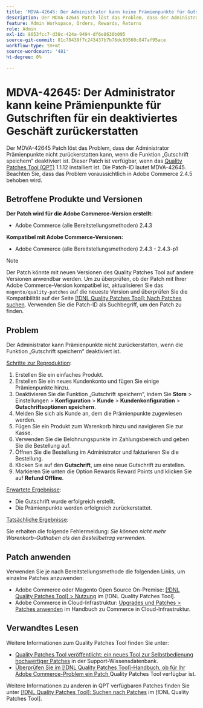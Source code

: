 ```yaml
---
title: 'MDVA-42645: Der Administrator kann keine Prämienpunkte für Gutschriften für ein deaktiviertes Geschäft zurückerstatten'
description: Der MDVA-42645 Patch löst das Problem, dass der Administrator Prämienpunkte nicht zurückerstatten kann, wenn die Funktion „Gutschrift speichern“ deaktiviert ist. Dieser Patch ist verfügbar, wenn das [Quality Patches Tool (QPT)](https://experienceleague.adobe.com/de/docs/commerce-knowledge-base/kb/announcements/commerce-announcements/magento-quality-patches-released-new-tool-to-self-serve-quality-patches) 1.1.12 installiert ist. Die Patch-ID lautet MDVA-42645. Beachten Sie, dass das Problem voraussichtlich in Adobe Commerce 2.4.5 behoben wird.
feature: Admin Workspace, Orders, Rewards, Returns
role: Admin
exl-id: 8053fcc7-d30c-424a-9494-df6e8630b095
source-git-commit: 81c78439f7c243437b7b76dc80560c847af95ace
workflow-type: tm+mt
source-wordcount: '481'
ht-degree: 0%

---
```


# MDVA-42645: Der Administrator kann keine Prämienpunkte für Gutschriften für ein deaktiviertes Geschäft zurückerstatten

Der MDVA-42645 Patch löst das Problem, dass der Administrator Prämienpunkte nicht zurückerstatten kann, wenn die Funktion „Gutschrift speichern“ deaktiviert ist. Dieser Patch ist verfügbar, wenn das [Quality Patches Tool (QPT)](https://experienceleague.adobe.com/de/docs/commerce-knowledge-base/kb/announcements/commerce-announcements/magento-quality-patches-released-new-tool-to-self-serve-quality-patches) 1.1.12 installiert ist. Die Patch-ID lautet MDVA-42645. Beachten Sie, dass das Problem voraussichtlich in Adobe Commerce 2.4.5 behoben wird.

## Betroffene Produkte und Versionen

**Der Patch wird für die Adobe Commerce-Version erstellt:**

* Adobe Commerce (alle Bereitstellungsmethoden) 2.4.3

**Kompatibel mit Adobe Commerce-Versionen:**

* Adobe Commerce (alle Bereitstellungsmethoden) 2.4.3 - 2.4.3-p1

>[!NOTE]
>
>Der Patch könnte mit neuen Versionen des Quality Patches Tool auf andere Versionen anwendbar werden. Um zu überprüfen, ob der Patch mit Ihrer Adobe Commerce-Version kompatibel ist, aktualisieren Sie das `magento/quality-patches` auf die neueste Version und überprüfen Sie die Kompatibilität auf der Seite [[!DNL Quality Patches Tool]: Nach Patches suchen](https://experienceleague.adobe.com/de/docs/commerce-knowledge-base/kb/announcements/commerce-announcements/magento-quality-patches-released-new-tool-to-self-serve-quality-patches). Verwenden Sie die Patch-ID als Suchbegriff, um den Patch zu finden.

## Problem

Der Administrator kann Prämienpunkte nicht zurückerstatten, wenn die Funktion „Gutschrift speichern“ deaktiviert ist.

<u>Schritte zur Reproduktion</u>:

1. Erstellen Sie ein einfaches Produkt.
1. Erstellen Sie ein neues Kundenkonto und fügen Sie einige Prämienpunkte hinzu.
1. Deaktivieren Sie die Funktion „Gutschrift speichern“, indem Sie **Store** > Einstellungen > **Konfiguration** > **Kunde** > **Kundenkonfiguration** > **Gutschriftsoptionen speichern**.
1. Melden Sie sich als Kunde an, dem die Prämienpunkte zugewiesen werden.
1. Fügen Sie ein Produkt zum Warenkorb hinzu und navigieren Sie zur Kasse.
1. Verwenden Sie die Belohnungspunkte im Zahlungsbereich und geben Sie die Bestellung auf.
1. Öffnen Sie die Bestellung im Administrator und fakturieren Sie die Bestellung.
1. Klicken Sie auf den **Gutschrift**, um eine neue Gutschrift zu erstellen.
1. Markieren Sie unten die Option Rewards Reward Points und klicken Sie auf **Refund Offline**.

<u>Erwartete Ergebnisse</u>:

* Die Gutschrift wurde erfolgreich erstellt.
* Die Prämienpunkte werden erfolgreich zurückerstattet.

<u>Tatsächliche Ergebnisse</u>:

Sie erhalten die folgende Fehlermeldung: *Sie können nicht mehr Warenkorb-Guthaben als den Bestellbetrag verwenden.*

## Patch anwenden

Verwenden Sie je nach Bereitstellungsmethode die folgenden Links, um einzelne Patches anzuwenden:

* Adobe Commerce oder Magento Open Source On-Premise: [[!DNL Quality Patches Tool] > Nutzung](/help/tools/quality-patches-tool/usage.md) im [!DNL Quality Patches Tool].
* Adobe Commerce in Cloud-Infrastruktur: [Upgrades und Patches > Patches anwenden](https://experienceleague.adobe.com/docs/commerce-cloud-service/user-guide/develop/upgrade/apply-patches.html?lang=de) im Handbuch zu Commerce in Cloud-Infrastruktur.

## Verwandtes Lesen

Weitere Informationen zum Quality Patches Tool finden Sie unter:

* [Quality Patches Tool veröffentlicht: ein neues Tool zur Selbstbedienung hochwertiger Patches](https://experienceleague.adobe.com/de/docs/commerce-knowledge-base/kb/announcements/commerce-announcements/magento-quality-patches-released-new-tool-to-self-serve-quality-patches) in der Support-Wissensdatenbank.
* [Überprüfen Sie im [!DNL Quality Patches Tool]-Handbuch, ob für Ihr Adobe Commerce-Problem ein Patch ](/help/tools/quality-patches-tool/patches-available-in-qpt/check-patch-for-magento-issue-with-magento-quality-patches.md) Quality Patches Tool verfügbar ist.

Weitere Informationen zu anderen in QPT verfügbaren Patches finden Sie unter [[!DNL Quality Patches Tool]: Suchen nach Patches](https://experienceleague.adobe.com/tools/commerce-quality-patches/index.html?lang=de) im [!DNL Quality Patches Tool].
